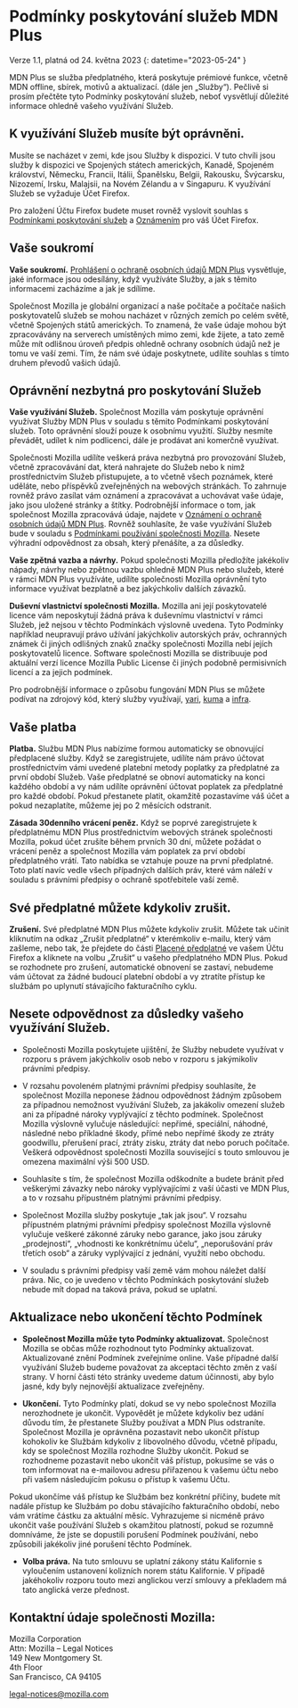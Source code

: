 ﻿# Podmínky poskytování služeb MDN Plus

Verze 1.1, platná od 24. května 2023
{: datetime="2023-05-24" }

MDN Plus se služba předplatného, která poskytuje prémiové funkce, včetně MDN offline, sbírek, motivů a aktualizací. (dále jen „Služby“). Pečlivě si prosím přečtěte tyto Podmínky poskytování služeb, neboť vysvětlují důležité informace ohledně vašeho využívání Služeb.

## K využívání Služeb musíte být oprávněni.

Musíte se nacházet v zemi, kde jsou Služby k dispozici. V tuto chvíli jsou služby k dispozici ve Spojených státech amerických, Kanadě, Spojeném království, Německu, Francii, Itálii, Španělsku, Belgii, Rakousku, Švýcarsku, Nizozemí, Irsku, Malajsii, na Novém Zélandu a v Singapuru. K využívání Služeb se vyžaduje Účet Firefox.

Pro založení Účtu Firefox budete muset rovněž vyslovit souhlas s [Podmínkami poskytování služeb](https://www.mozilla.org/about/legal/terms/services/) a [Oznámením](https://www.mozilla.org/privacy/firefox/) pro váš Účet Firefox.

## Vaše soukromí

__Vaše soukromí.__ [Prohlášení o ochraně osobních údajů MDN Plus](https://www.mozilla.org/privacy/mdn-plus/) vysvětluje, jaké informace jsou odesílány, když využíváte Služby, a jak s těmito informacemi zacházíme a jak je sdílíme.

Společnost Mozilla je globální organizací a naše počítače a počítače našich poskytovatelů služeb se mohou nacházet v různých zemích po celém světě, včetně Spojených států amerických. To znamená, že vaše údaje mohou být zpracovávány na serverech umístěných mimo zemi, kde žijete, a tato země může mít odlišnou úroveň předpis ohledně ochrany osobních údajů než je tomu ve vaší zemi. Tím, že nám své údaje poskytnete, udílíte souhlas s tímto druhem převodů vašich údajů.

## Oprávnění nezbytná pro poskytování Služeb

__Vaše využívání Služeb.__ Společnost Mozilla vám poskytuje oprávnění využívat Služby MDN Plus v souladu s těmito Podmínkami poskytování služeb. Toto oprávnění slouží pouze k osobnímu využití. Služby nesmíte převádět, udílet k nim podlicenci, dále je prodávat ani komerčně využívat.

Společnosti Mozilla udílíte veškerá práva nezbytná pro provozování Služeb, včetně zpracovávání dat, která nahrajete do Služeb nebo k nimž prostřednictvím Služeb přistupujete, a to včetně všech poznámek, které uděláte, nebo příspěvků zveřejněných na webových stránkách. To zahrnuje rovněž právo zasílat vám oznámení a zpracovávat a uchovávat vaše údaje, jako jsou uložené stránky a štítky. Podrobnější informace o tom, jak společnost Mozilla zpracovává údaje, najdete v [Oznámení o ochraně osobních údajů MDN Plus](https://www.mozilla.org/privacy/mdn-plus/).
Rovněž souhlasíte, že vaše využívání Služeb bude v souladu s [Podmínkami používání společnosti Mozilla](https://www.mozilla.org/about/legal/acceptable-use/). Nesete výhradní odpovědnost za obsah, který přenášíte, a za důsledky.

__Vaše zpětná vazba a návrhy.__ Pokud společnosti Mozilla předložíte jakékoliv nápady, návrhy nebo zpětnou vazbu ohledně MDN Plus nebo služeb, které v rámci MDN Plus využíváte, udílíte společnosti Mozilla oprávnění tyto informace využívat bezplatně a bez jakýchkoliv dalších závazků.

__Duševní vlastnictví společnosti Mozilla.__ Mozilla ani její poskytovatelé licence vám neposkytují žádná práva k duševnímu vlastnictví v rámci Služeb, jež nejsou v těchto Podmínkách výslovně uvedena. Tyto Podmínky například neupravují právo užívání jakýchkoliv autorských práv, ochranných známek či jiných odlišných znaků značky společnosti Mozilla nebí jejích poskytovatelů licence. Software společnosti Mozilla se distribuuje pod aktuální verzí licence Mozilla Public License či jiných podobně permisivních licencí a za jejich podmínek.

Pro podrobnější informace o způsobu fungování MDN Plus se můžete podívat na zdrojový kód, který služby využívají, [yari](https://github.com/mdn/yari), [kuma](https://github.com/mdn/kuma) a [infra](https://github.com/mdn/infra).

## Vaše platba

__Platba.__ Službu MDN Plus nabízíme formou automaticky se obnovující předplacené služby. Když se zaregistrujete, udílíte nám právo účtovat prostřednictvím vámi uvedené platební metody poplatky za předplatné za první období Služeb. Vaše předplatné se obnoví automaticky na konci každého období a vy nám udílíte oprávnění účtovat poplatek za předplatné pro každé období. Pokud přestanete platit, okamžitě pozastavíme váš účet a pokud nezaplatíte, můžeme jej po 2 měsících odstranit.

__Zásada 30denního vrácení peněz.__ Když se poprvé zaregistrujete k předplatnému MDN Plus prostřednictvím webových stránek společnosti Mozilla, pokud účet zrušíte během prvních 30 dní, můžete požádat o vrácení peněz a společnost Mozilla vám poplatek za prví období předplatného vrátí. Tato nabídka se vztahuje pouze na první předplatné. Toto platí navíc vedle všech případných dalších práv, které vám náleží v souladu s právními předpisy o ochraně spotřebitele vaší země.

## Své předplatné můžete kdykoliv zrušit.

__Zrušení.__ Své předplatné MDN Plus můžete kdykoliv zrušit. Můžete tak učinit kliknutím na odkaz „Zrušit předplatné“ v kterémkoliv e-mailu, který vám zašleme, nebo tak, že přejdete do části [Placené předplatné](https://subscriptions.firefox.com) ve vašem Účtu Firefox a kliknete na volbu „Zrušit“ u vašeho předplatného MDN Plus. Pokud se rozhodnete pro zrušení, automatické obnovení se zastaví, nebudeme vám účtovat za žádné budoucí platební období a vy ztratíte přístup ke službám po uplynutí stávajícího fakturačního cyklu.

## Nesete odpovědnost za důsledky vašeho využívání Služeb.

* Společnosti Mozilla poskytujete ujištění, že Služby nebudete využívat v rozporu s právem jakýchkoliv osob nebo v rozporu s jakýmikoliv právními předpisy.

* V rozsahu povoleném platnými právními předpisy souhlasíte, že společnost Mozilla neponese žádnou odpovědnost žádným způsobem za případnou nemožnost využívání Služeb, za jakákoliv omezení služeb ani za případné nároky vyplývající z těchto podmínek. Společnost Mozilla výslovně vylučuje následující: nepřímé, speciální, náhodné, následné nebo příkladné škody, přímé nebo nepřímé škody ze ztráty goodwillu, přerušení prací, ztráty zisku, ztráty dat nebo poruch počítače. Veškerá odpovědnost společnosti Mozilla související s touto smlouvou je omezena maximální výši 500 USD.

* Souhlasíte s tím, že společnost Mozilla odškodníte a budete bránit před veškerými závazky nebo nároky vyplývajícími z vaší účasti ve MDN Plus, a to v rozsahu přípustném platnými právními předpisy.

* Společnost Mozilla služby poskytuje „tak jak jsou“. V rozsahu přípustném platnými právními předpisy společnost Mozilla výslovně vylučuje veškeré zákonné záruky nebo garance, jako jsou záruky „prodejnosti“, „vhodnosti ke konkrétnímu účelu“, „neporušování práv třetích osob“ a záruky vyplývající z jednání, využití nebo obchodu.

* V souladu s právními předpisy vaší země vám mohou náležet další práva. Nic, co je uvedeno v těchto Podmínkách poskytování služeb nebude mít dopad na taková práva, pokud se uplatní.

## Aktualizace nebo ukončení těchto Podmínek

* __Společnost Mozilla může tyto Podmínky aktualizovat.__ Společnost Mozilla se občas může rozhodnout tyto Podmínky aktualizovat. Aktualizované znění Podmínek zveřejníme online. Vaše případné další využívání Služeb budeme považovat za akceptaci těchto změn z vaší strany. V horní části této stránky uvedeme datum účinnosti, aby bylo jasné, kdy byly nejnovější aktualizace zveřejněny.

* __Ukončení.__ Tyto Podmínky platí, dokud se vy nebo společnost Mozilla nerozhodnete je ukončit. Vypovědět je můžete kdykoliv bez udání důvodu tím, že přestanete Služby používat a MDN Plus odstraníte. Společnost Mozilla je oprávněna pozastavit nebo ukončit přístup kohokoliv ke Službám kdykoliv z libovolného důvodu, včetně případu, kdy se společnost Mozilla rozhodne Služby ukončit. Pokud se rozhodneme pozastavit nebo ukončit váš přístup, pokusíme se vás o tom informovat na e-mailovou adresu přiřazenou k vašemu účtu nebo při vašem následujícím pokusu o přístup k vašemu Účtu.

Pokud ukončíme váš přístup ke Službám bez konkrétní příčiny, budete mít nadále přístup ke Službám po dobu stávajícího fakturačního období, nebo vám vrátíme částku za aktuální měsíc. Vyhrazujeme si nicméně právo ukončit vaše používání Služeb s okamžitou platností, pokud se rozumně domníváme, že jste se dopustili porušení Podmínek používání, nebo způsobili jakékoliv jiné porušení těchto Podmínek.

* __Volba práva.__ Na tuto smlouvu se uplatní zákony státu Kalifornie s vyloučením ustanovení kolizních norem státu Kalifornie. V případě jakéhokoliv rozporu touto mezi anglickou verzí smlouvy a překladem má tato anglická verze přednost.

## Kontaktní údaje společnosti Mozilla:

Mozilla Corporation  
Attn: Mozilla – Legal Notices  
149 New Montgomery St.  
4th Floor  
San Francisco, CA 94105  

legal-notices@mozilla.com
